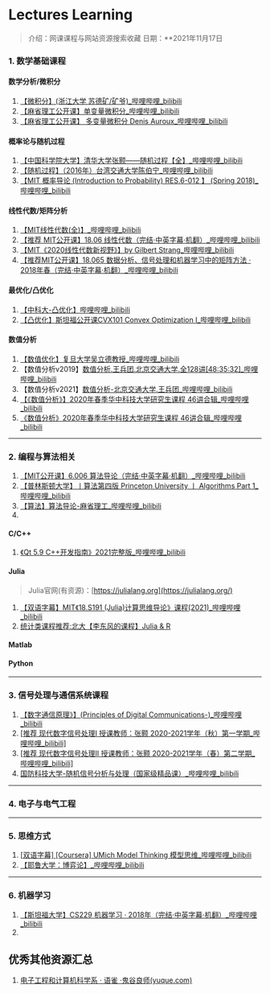 # Lectures Learning

> 介绍：网课课程与网站资源搜索收藏
> 日期：**2021年11月17日


### 1. 数学基础课程

#### 数学分析/微积分

1. [【微积分】(浙江大学 苏德矿/矿爷)_哔哩哔哩_bilibili](https://www.bilibili.com/video/BV1Lt411r7NQ?from=search&seid=13745092315003208877&spm_id_from=333.337.0.0)
2. [【麻省理工公开课】单变量微积分_哔哩哔哩_bilibili](https://www.bilibili.com/video/BV1Tx411N7A8?from=search&seid=13745092315003208877&spm_id_from=333.337.0.0)
3. [【麻省理工公开课】 多变量微积分 Denis Auroux_哔哩哔哩_bilibili](https://www.bilibili.com/video/BV1Us411B7tn/?spm_id_from=333.788.recommend_more_video.0)

#### 概率论与随机过程

1. [【中国科学院大学】清华大学张颢——随机过程【全】_哔哩哔哩_bilibili](https://www.bilibili.com/video/BV1cy4y1x799?spm_id_from=333.999.0.0)
2. [【随机过程】（2016年）台湾交通大学陈伯宁_哔哩哔哩_bilibili](https://www.bilibili.com/video/BV12K411K76U?spm_id_from=333.999.0.0)
3. [【MIT 概率导论 (Introduction to Probability) RES.6-012 】 (Spring 2018)_哔哩哔哩_bilibili](https://www.bilibili.com/video/BV1LE411B7ir?spm_id_from=333.999.0.0)

#### 线性代数/矩阵分析

1. [【MIT线性代数(全)】_哔哩哔哩_bilibili](https://www.bilibili.com/video/BV1Kt411y7jN?spm_id_from=333.999.0.0)
2. [【推荐 MIT公开课】18.06 线性代数（完结·中英字幕·机翻）_哔哩哔哩_bilibili](https://www.bilibili.com/video/BV1b7411f7sK?spm_id_from=333.999.0.0)
3. [【MIT《2020线性代数新视野》】by Gilbert Strang_哔哩哔哩_bilibili](https://www.bilibili.com/video/BV1Ki4y147Kh?spm_id_from=333.999.0.0)
4. [【推荐MIT公开课】18.065 数据分析、信号处理和机器学习中的矩阵方法 · 2018年春（完结·中英字幕·机翻）_哔哩哔哩_bilibili](https://www.bilibili.com/video/BV18Z4y1W7pD?spm_id_from=333.999.0.0)

#### 最优化/凸优化

1. [【中科大-凸优化】哔哩哔哩_bilibili](https://www.bilibili.com/video/BV1Jt411p7jE?spm_id_from=333.999.0.0)
2. [【凸优化】斯坦福公开课CVX101 Convex Optimization I_哔哩哔哩_bilibili](https://www.bilibili.com/video/BV1iW411U7GF?spm_id_from=333.999.0.0)

#### 数值分析

1. [【数值优化】复旦大学吴立德教授_哔哩哔哩_bilibili](https://www.bilibili.com/video/BV1Kx411m7QB?spm_id_from=333.999.0.0)
2. 【数值分析v2019】[数值分析.王兵团.北京交通大学.全128讲[48:35:32]_哔哩哔哩_bilibili](https://www.bilibili.com/video/BV1mE411i749/)
3. 【数值分析v2021】[数值分析-北京交通大学.王兵团_哔哩哔哩_bilibili](https://www.bilibili.com/video/BV1Gz4y1m7eE?p=1)
4. [【《数值分析》】2020年春季华中科技大学研究生课程 46讲合辑_哔哩哔哩_bilibili](https://www.bilibili.com/video/BV1sh41127RZ?spm_id_from=333.999.0.0)
5. [《数值分析》2020年春季华中科技大学研究生课程 46讲合辑_哔哩哔哩_bilibili](https://www.bilibili.com/video/BV1sh41127RZ?spm_id_from=333.788.b_636f6d6d656e74.5)

---

### 2. 编程与算法相关

1. [【MIT公开课】6.006 算法导论（完结·中英字幕·机翻）_哔哩哔哩_bilibili](https://www.bilibili.com/video/BV1b7411e7ZP?spm_id_from=333.999.0.0)
2. [【普林斯顿大学】丨算法第四版 Princeton University 丨 Algorithms Part 1_哔哩哔哩_bilibili](https://www.bilibili.com/video/BV1Jt411P77c?spm_id_from=333.999.0.0)
3. [【算法】算法导论-麻省理工_哔哩哔哩_bilibili](https://www.bilibili.com/video/BV1Tb411M7FA?spm_id_from=333.999.0.0)
4. 

#### C/C++

1. [《Qt 5.9 C++开发指南》2021完整版_哔哩哔哩_bilibili](https://www.bilibili.com/video/BV1AX4y1w7Nt?spm_id_from=333.999.0.0)

#### Julia

> Julia官网(有资源)：[https://julialang.org](https://julialang.org/)

1. [【双语字幕】MIT《18.S191 (Julia)计算思维导论》课程(2021)_哔哩哔哩_bilibili](https://www.bilibili.com/video/BV1Jv411Y7zw?spm_id_from=333.999.0.0)
2. [统计类课程推荐:北大【李东风的课程】Julia & R](https://www.math.pku.edu.cn/teachers/lidf/)

#### Matlab

#### Python

---

### 3. 信号处理与通信系统课程

1. [【数字通信原理》】(Principles of Digital Communications-)_哔哩哔哩_bilibili](https://www.bilibili.com/video/BV1tW411w7GD?spm_id_from=333.999.0.0)
2. [[推荐 现代数字信号处理I 授课教师：张颢 2020-2021学年（秋）第一学期_哔哩哔哩_bilibili]](https://www.bilibili.com/video/BV19P4y1L7Ku?from=search&seid=14747533534333115977&spm_id_from=333.337.0.0)
3. [[推荐 现代数字信号处理II 授课教师：张颢 2020-2021学年（春）第二学期_哔哩哔哩_bilibili]](https://www.bilibili.com/video/BV15v411P7ha?from=search&seid=14747533534333115977&spm_id_from=333.337.0.0)
4. [国防科技大学-随机信号分析与处理（国家级精品课）_哔哩哔哩_bilibili](https://www.bilibili.com/video/BV1J4411D7YB?spm_id_from=333.999.0.0)

---

### 4. 电子与电气工程

---

### 5. 思维方式

1. [[双语字幕\] [Coursera] UMich Model Thinking 模型思维_哔哩哔哩_bilibili](https://www.bilibili.com/video/BV17x411U7FM?spm_id_from=333.999.0.0)
2. [【耶鲁大学：博弈论】_哔哩哔哩_bilibili](https://www.bilibili.com/video/BV1TJ411C7T8?spm_id_from=333.999.0.0)

---

### 6. 机器学习

1. [【斯坦福大学】CS229 机器学习 · 2018年（完结·中英字幕·机翻）_哔哩哔哩_bilibili](https://www.bilibili.com/video/BV1JE411w7Ub?spm_id_from=333.999.0.0)
2. 

## **优秀其他资源汇总**

1. [电子工程和计算机科学系 · 语雀 ·鬼谷良师(yuque.com)](https://www.yuque.com/guigumentor/guigu/computer)


